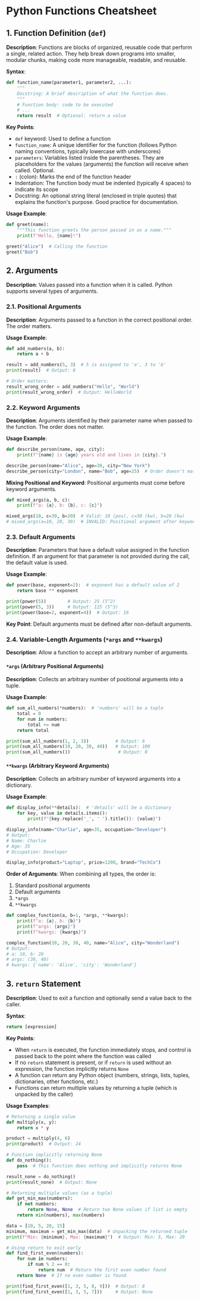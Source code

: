# Python Functions Cheatsheet

## 1. Function Definition (`def`)

**Description**: Functions are blocks of organized, reusable code that perform a single, related action. They help break down programs into smaller, modular chunks, making code more manageable, readable, and reusable.

**Syntax**:
```python
def function_name(parameter1, parameter2, ...):
    """
    Docstring: A brief description of what the function does.
    """
    # Function body: code to be executed
    # ...
    return result  # Optional: return a value
```

**Key Points**:
- `def` keyword: Used to define a function
- `function_name`: A unique identifier for the function (follows Python naming conventions, typically lowercase with underscores)
- `parameters`: Variables listed inside the parentheses. They are placeholders for the values (arguments) the function will receive when called. Optional.
- `:` (colon): Marks the end of the function header
- Indentation: The function body must be indented (typically 4 spaces) to indicate its scope
- Docstring: An optional string literal (enclosed in triple quotes) that explains the function's purpose. Good practice for documentation.

**Usage Example**:
```python
def greet(name):
    """This function greets the person passed in as a name."""
    print(f"Hello, {name}!")

greet("Alice")  # Calling the function
greet("Bob")
```

## 2. Arguments

**Description**: Values passed into a function when it is called. Python supports several types of arguments.

### 2.1. Positional Arguments

**Description**: Arguments passed to a function in the correct positional order. The order matters.

**Usage Example**:
```python
def add_numbers(a, b):
    return a + b

result = add_numbers(5, 3)  # 5 is assigned to 'a', 3 to 'b'
print(result)  # Output: 8

# Order matters:
result_wrong_order = add_numbers("Hello", "World")
print(result_wrong_order)  # Output: HelloWorld
```

### 2.2. Keyword Arguments

**Description**: Arguments identified by their parameter name when passed to the function. The order does not matter.

**Usage Example**:
```python
def describe_person(name, age, city):
    print(f"{name} is {age} years old and lives in {city}.")

describe_person(name="Alice", age=30, city="New York")
describe_person(city="London", name="Bob", age=25)  # Order doesn't matter
```

**Mixing Positional and Keyword**: Positional arguments must come before keyword arguments.
```python
def mixed_args(a, b, c):
    print(f"a: {a}, b: {b}, c: {c}")

mixed_args(10, c=30, b=20)  # Valid: 10 (pos), c=30 (kw), b=20 (kw)
# mixed_args(a=10, 20, 30)  # INVALID: Positional argument after keyword argument
```

### 2.3. Default Arguments

**Description**: Parameters that have a default value assigned in the function definition. If an argument for that parameter is not provided during the call, the default value is used.

**Usage Example**:
```python
def power(base, exponent=2):  # exponent has a default value of 2
    return base ** exponent

print(power(5))        # Output: 25 (5^2)
print(power(5, 3))     # Output: 125 (5^3)
print(power(base=2, exponent=4))  # Output: 16
```

**Key Point**: Default arguments must be defined after non-default arguments.

### 2.4. Variable-Length Arguments (`*args` and `**kwargs`)

**Description**: Allow a function to accept an arbitrary number of arguments.

#### `*args` (Arbitrary Positional Arguments)

**Description**: Collects an arbitrary number of positional arguments into a tuple.

**Usage Example**:
```python
def sum_all_numbers(*numbers):  # 'numbers' will be a tuple
    total = 0
    for num in numbers:
        total += num
    return total

print(sum_all_numbers(1, 2, 3))          # Output: 6
print(sum_all_numbers(10, 20, 30, 40))   # Output: 100
print(sum_all_numbers())                  # Output: 0
```

#### `**kwargs` (Arbitrary Keyword Arguments)

**Description**: Collects an arbitrary number of keyword arguments into a dictionary.

**Usage Example**:
```python
def display_info(**details):  # 'details' will be a dictionary
    for key, value in details.items():
        print(f"{key.replace('_', ' ').title()}: {value}")

display_info(name="Charlie", age=35, occupation="Developer")
# Output:
# Name: Charlie
# Age: 35
# Occupation: Developer

display_info(product="Laptop", price=1200, brand="TechCo")
```

**Order of Arguments**: When combining all types, the order is:
1. Standard positional arguments
2. Default arguments
3. `*args`
4. `**kwargs`

```python
def complex_function(a, b=1, *args, **kwargs):
    print(f"a: {a}, b: {b}")
    print(f"args: {args}")
    print(f"kwargs: {kwargs}")

complex_function(10, 20, 30, 40, name="Alice", city="Wonderland")
# Output:
# a: 10, b: 20
# args: (30, 40)
# kwargs: {'name': 'Alice', 'city': 'Wonderland'}
```

## 3. `return` Statement

**Description**: Used to exit a function and optionally send a value back to the caller.

**Syntax**:
```python
return [expression]
```

**Key Points**:
- When `return` is executed, the function immediately stops, and control is passed back to the point where the function was called
- If no `return` statement is present, or if `return` is used without an expression, the function implicitly returns `None`
- A function can return any Python object (numbers, strings, lists, tuples, dictionaries, other functions, etc.)
- Functions can return multiple values by returning a tuple (which is unpacked by the caller)

**Usage Examples**:
```python
# Returning a single value
def multiply(x, y):
    return x * y

product = multiply(4, 6)
print(product)  # Output: 24

# Function implicitly returning None
def do_nothing():
    pass  # This function does nothing and implicitly returns None

result_none = do_nothing()
print(result_none)  # Output: None

# Returning multiple values (as a tuple)
def get_min_max(numbers):
    if not numbers:
        return None, None  # Return two None values if list is empty
    return min(numbers), max(numbers)

data = [10, 5, 20, 15]
minimum, maximum = get_min_max(data)  # Unpacking the returned tuple
print(f"Min: {minimum}, Max: {maximum}")  # Output: Min: 5, Max: 20

# Using return to exit early
def find_first_even(numbers):
    for num in numbers:
        if num % 2 == 0:
            return num  # Return the first even number found
    return None  # If no even number is found

print(find_first_even([1, 3, 5, 8, 9]))  # Output: 8
print(find_first_even([1, 3, 5, 7]))     # Output: None
```